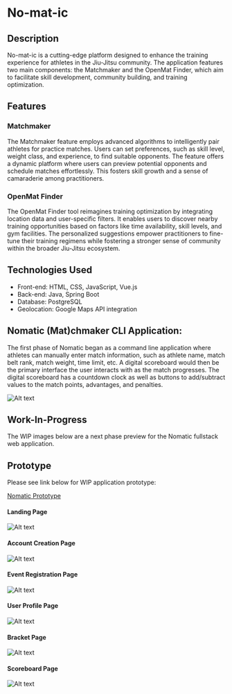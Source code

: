 

# No-mat-ic

## Description
No-mat-ic is a cutting-edge platform designed to enhance the training experience for athletes in the Jiu-Jitsu community. The application features two main components: the Matchmaker and the OpenMat Finder, which aim to facilitate skill development, community building, and training optimization.

## Features

### Matchmaker
The Matchmaker feature employs advanced algorithms to intelligently pair athletes for practice matches. Users can set preferences, such as skill level, weight class, and experience, to find suitable opponents. The feature offers a dynamic platform where users can preview potential opponents and schedule matches effortlessly. This fosters skill growth and a sense of camaraderie among practitioners.

### OpenMat Finder
The OpenMat Finder tool reimagines training optimization by integrating location data and user-specific filters. It enables users to discover nearby training opportunities based on factors like time availability, skill levels, and gym facilities. The personalized suggestions empower practitioners to fine-tune their training regimens while fostering a stronger sense of community within the broader Jiu-Jitsu ecosystem.

## Technologies Used
- Front-end: HTML, CSS, JavaScript, Vue.js
- Back-end: Java, Spring Boot
- Database: PostgreSQL
- Geolocation: Google Maps API integration

## Nomatic (Mat)chmaker CLI Application:
The first phase of Nomatic began as a command line application where athletes can manually enter match information, such as athlete name, match belt rank, match weight, time limit, etc. A digital scoreboard would then be the primary interface the user interacts with as the match progresses. The digital scoreboard has a countdown clock as well as buttons to add/subtract values to the match points, advantages, and penalties.

![Alt text](<public/preview/Nomatic_MatchMaker CLI.png>)

## Work-In-Progress
The WIP images below are a next phase preview for the Nomatic fullstack web application.

## Prototype
Please see link below for WIP application prototype:

[Nomatic Prototype](https://www.figma.com/proto/8lO7toYgXFWg1RRLSK5sSv/Nomatic-v2?page-id=2%3A108&type=design&node-id=2-109&viewport=142%2C273%2C0.07&t=OqKXZdTAi8tSgZcu-1&scaling=min-zoom&starting-point-node-id=2%3A109&mode=design)

#### Landing Page

![Alt text](<public/preview/Nomatic_Home Page.png>)


#### Account Creation Page

![Alt text](<public/preview/Nomatic_Account Creation.png>)


#### Event Registration Page

![Alt text](<public/preview/Nomatic_Event registration.png>)


#### User Profile Page

![Alt text](<public/preview/Nomatic_User Profile.png>)


#### Bracket Page

![Alt text](<public/preview/Nomatic Bracket.png>)

#### Scoreboard Page

![Alt text](<public/preview/Nomatic Timer & Scoreboard.png>)